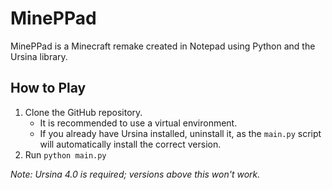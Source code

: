 # MinePPad

MinePPad is a Minecraft remake created in Notepad using Python and the Ursina library.

## How to Play

1. Clone the GitHub repository.
	- It is recommended to use a virtual environment.
	- If you already have Ursina installed, uninstall it, as the `main.py` script will automatically install the correct version.
2. Run `python main.py`

*Note: Ursina 4.0 is required; versions above this won't work.*

